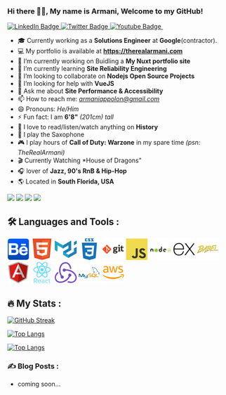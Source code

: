 ### Hi there 👋🏾, My name is Armani, Welcome to my GitHub!

<div id="badges">
  <a href="your-linkedin-URL">
    <img src="https://img.shields.io/badge/LinkedIn-blue?style=for-the-badge&logo=linkedin&logoColor=white" alt="LinkedIn Badge"/>
  </a>
  <a href="your-twitter-URL">
    <img src="https://img.shields.io/badge/Twitter-blue?style=for-the-badge&logo=twitter&logoColor=white" alt="Twitter Badge"/>
  </a>
  <a href="your-youtube-URL">
    <img src="https://img.shields.io/badge/YouTube-red?style=for-the-badge&logo=youtube&logoColor=white" alt="Youtube Badge"/>
  </a>
  <img src="https://komarev.com/ghpvc/?username=armania&style=flat-square&color=blue" alt=""/>
</div>

- 🎓 Currently working as a **Solutions Engineer** at **Google**(contractor).
- ‍💻 My portfolio is available at **https://therealarmani.com**
- 🔭 I’m currently working on Buidling a **My Nuxt portfolio site**
- 🌱 I’m currently learning **Site Reliability Engineering**
- 👯 I’m looking to collaborate on **Nodejs Open Source Projects**
- 🤔 I’m looking for help with **VueJS**
- 💬 Ask me about **Site Performance & Accessibility**
- 📫 How to reach me: *armaniappolon@gmail.com*
- 😄 Pronouns: *He/Him*
- ⚡ Fun fact: I am **6'8"** *(201cm) tall*
- 🧠 I love to read/listen/watch anything on **History**
- 🎷 I play the Saxophone
- 🎮 I play hours of **Call of Duty: Warzone** in my spare time *(psn: TheRealArmani)*
- 🎬 Currently Watching *House of Dragons"
- 🎧 lover of **Jazz, 90's RnB & Hip-Hop**
- 🌎 Located in **South Florida, USA**

<div align="left">
  <img src="https://media.giphy.com/media/fAcQ7d1Hnx2XlY6SMe/giphy.gif" width="100" />
  <img src="https://media.giphy.com/media/gcOg6zLJc0hN6YZ2i4/giphy.gif" width="100"/>
  <img src="https://media.giphy.com/media/H83F4AfL798AmtKXIL/giphy.gif" width="100" />
  <img src="https://media.giphy.com/media/EOmYN5kVP3W2Lyn6dx/giphy.gif" width="100" />
</div>

## :hammer_and_wrench: Languages and Tools :
<p dir="auto">
<img src="https://github.com/devicons/devicon/blob/master/icons/behance/behance-original.svg" alt="" width="50" />
<img src="https://github.com/devicons/devicon/blob/master/icons/html5/html5-original.svg" alt="" width="50" />
<img src="https://github.com/devicons/devicon/blob/master/icons/materialui/materialui-original.svg" alt="" width="50" /> 
<img src="https://github.com/devicons/devicon/blob/master/icons/css3/css3-plain-wordmark.svg" alt="" width="50" /> 
<img src="https://github.com/devicons/devicon/blob/master/icons/git/git-original-wordmark.svg" alt="" width="50" />  
<img src="https://github.com/devicons/devicon/blob/master/icons/javascript/javascript-original.svg" alt="" width="50" /> 
<img src="https://github.com/devicons/devicon/blob/master/icons/nodejs/nodejs-original-wordmark.svg" alt="" width="50" />
<img src="https://github.com/devicons/devicon/blob/master/icons/express/express-original.svg" alt="" width="50" />
<img src="https://github.com/devicons/devicon/blob/master/icons/babel/babel-original.svg" alt="" width="50" />    
<img src="https://github.com/devicons/devicon/blob/master/icons/angularjs/angularjs-original.svg" alt="" width="50" />
<img src="https://github.com/devicons/devicon/blob/master/icons/react/react-original-wordmark.svg" alt="" width="50" /> 
<img src="https://github.com/devicons/devicon/blob/master/icons/redux/redux-original.svg" alt="" width="50" />
<img src="https://github.com/devicons/devicon/blob/master/icons/mysql/mysql-original-wordmark.svg" alt="" width="50" />  
<img src="https://github.com/devicons/devicon/blob/master/icons/amazonwebservices/amazonwebservices-plain-wordmark.svg" alt="" width="50" />
<img src="https://github.com/devicons/devicon/blob/master/codepen/codepen-original.svg" alt="" width="50" /> 
<img src="https://github.com/devicons/devicon/blob/master/postgresql/postgresql-original.svg" alt="" width="50" /> 
<img src="https://github.com/devicons/devicon/blob/master/photoshop/photoship-original.svg" alt="" width="50" /> 
<img src="https://github.com/devicons/devicon/blob/master/php/php-original.svg" alt="" width="50" /> 
<img src="https://github.com/devicons/devicon/blob/master/nuxtjs/nuxtjs-original.svg" alt="" width="50" /> 
<img src="https://github.com/devicons/devicon/blob/master/sass/sass-original.svg" alt="" width="50" /> 
<img src="https://github.com/devicons/devicon/blob/master/sequelize/sequelize-original.svg" alt="" width="50" /> 
<img src="https://github.com/devicons/devicon/blob/master/socketio/socketio-original.svg" alt="" width="50" /> 
<img src="https://github.com/devicons/devicon/blob/master/tailwindcss/tailwindcss-original.svg" alt="" width="50" /> 
<img src="https://github.com/devicons/devicon/blob/master/typescript/typescript-original.svg" alt="" width="50" /> 
<img src="https://github.com/devicons/devicon/blob/master/Vim/vim-original.svg" alt="" width="50" /> 
<img src="https://github.com/devicons/devicon/blob/master/vuejs/vuejs-original.svg" alt="" width="50" /> 
<img src="https://github.com/devicons/devicon/blob/master/vuetify/vuetify-original.svg" alt="" width="50" /> 
<img src="https://github.com/devicons/devicon/blob/master/vim/vim-original.svg" alt="" width="50" />
<img src="https://github.com/devicons/devicon/blob/master/vscode/vscode-original.svg" alt="" width="50" />
<img src="https://github.com/devicons/devicon/blob/master/vuestorefront/vuestorefront-original.svg" alt="" width="50" /> 
<img src="https://github.com/devicons/devicon/blob/master/webpack/webpack-original.svg" alt="" width="50" />
<img src="https://github.com/devicons/devicon/blob/master/wordpress/wordpress-original.svg" alt="" width="50" />
<img src="https://github.com/devicons/devicon/blob/master/wocommerce/wocomerce-original.svg" alt="" width="50" />
</p>

## :fire: My Stats :

[![GitHub Streak](http://github-readme-streak-stats.herokuapp.com?user=armania&theme=dark&background=000000)](https://git.io/streak-stats)

[![Top Langs](https://github-readme-stats.vercel.app/api/top-langs/?username=armani)](https://github.com/anuraghazra/github-readme-stats)

[![Top Langs](https://github-readme-stats.vercel.app/api/top-langs/?username=armani&layout=compact&theme=vision-friendly-dark)](https://github.com/anuraghazra/github-readme-stats)

### :writing_hand: Blog Posts :

- coming soon...


